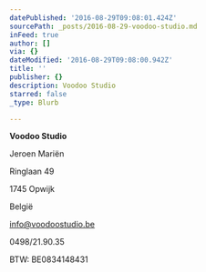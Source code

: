 ```yaml
---
datePublished: '2016-08-29T09:08:01.424Z'
sourcePath: _posts/2016-08-29-voodoo-studio.md
inFeed: true
author: []
via: {}
dateModified: '2016-08-29T09:08:00.942Z'
title: ''
publisher: {}
description: Voodoo Studio
starred: false
_type: Blurb

---
```

**Voodoo Studio**

Jeroen Mariën

Ringlaan 49

1745 Opwijk

België

info@voodoostudio.be

0498/21.90.35

BTW: BE0834148431